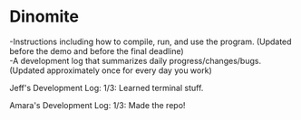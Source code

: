 # Dinomite
 -Instructions including how to compile, run, and use the program. (Updated before the demo and before the final deadline)     
 -A development log that summarizes daily progress/changes/bugs. (Updated approximately once for every day you work) 
 
 Jeff's Development Log:
 1/3: Learned terminal stuff.
 
 Amara's Development Log:
 1/3: Made the repo!
